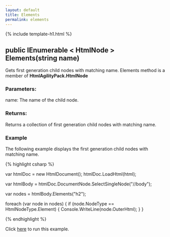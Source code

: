 ```yaml
---
layout: default
title: Elements
permalink: elements
---
```


{% include template-h1.html %}

## public IEnumerable < HtmlNode > Elements(string name)

Gets first generation child nodes with matching name. Elements method is a member of **HtmlAgilityPack.HtmlNode**

### Parameters:

name: The name of the child node.

### Returns:

Returns a collection of first generation child nodes with matching name.

### Example

The following example displays the first generation child nodes with matching name.

{% highlight csharp %}

var htmlDoc = new HtmlDocument();
htmlDoc.LoadHtml(html);

var htmlBody = htmlDoc.DocumentNode.SelectSingleNode("//body");

var nodes = htmlBody.Elements("h2");
		
foreach (var node in nodes)
{
    if (node.NodeType == HtmlNodeType.Element)
    {
        Console.WriteLine(node.OuterHtml);
    }
}

{% endhighlight %}

Click [here](https://dotnetfiddle.net/eN5vpD) to run this example.
